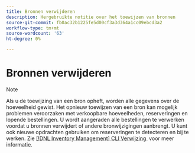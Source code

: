 ```yaml
---
title: Bronnen verwijderen
description: Hergebruikte notitie over het toewijzen van bronnen
source-git-commit: fb0ac32b1225fe5d00cf3a3d364a1cc09ebcd3a2
workflow-type: tm+mt
source-wordcount: '63'
ht-degree: 0%

---
```


# Bronnen verwijderen

>[!NOTE]
>
>Als u de toewijzing van een bron opheft, worden alle gegevens over de hoeveelheid gewist. Het opnieuw toewijzen van een bron kan mogelijk problemen veroorzaken met verkoopbare hoeveelheden, reserveringen en lopende bestellingen. U wordt aangeraden alle bestellingen te verwerken voordat u bronnen verwijdert of andere bronwijzigingen aanbrengt. U kunt ook nieuwe opdrachten gebruiken om reserveringen te detecteren en bij te werken. Zie [[!DNL Inventory Management]  CLI Verwijzing &#x200B;](../inventory-management/cli.md) voor meer informatie.
